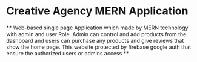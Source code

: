 # Creative Agency MERN Application

** Web-based single page Application which made by MERN technology with admin and user
Role. Admin can control and add products from the dashboard and users can purchase
any products and give reviews that show the home page. This website protected by firebase google auth that ensure the authorized users or admins access **